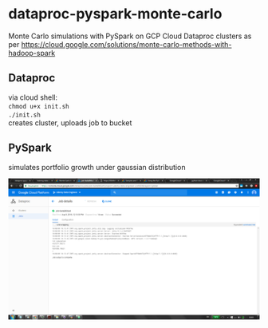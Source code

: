 # dataproc-pyspark-monte-carlo
Monte Carlo simulations with PySpark on GCP Cloud Dataproc clusters
as per https://cloud.google.com/solutions/monte-carlo-methods-with-hadoop-spark

## Dataproc
via cloud shell: \
`chmod u+x init.sh` \
`./init.sh` \
creates cluster, uploads job to bucket

## PySpark
simulates portfolio growth under gaussian distribution

![Screenshot](image.png)
